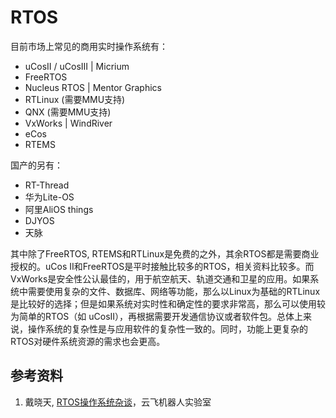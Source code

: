 # RTOS

目前市场上常见的商用实时操作系统有：

- uCosII / uCosIII | Micrium
- FreeRTOS
- Nucleus RTOS | Mentor Graphics
- RTLinux (需要MMU支持)
- QNX (需要MMU支持)
- VxWorks | WindRiver
- eCos
- RTEMS

国产的另有：

- RT-Thread
- 华为Lite-OS
- 阿里AliOS things
- DJYOS
- 天脉

其中除了FreeRTOS, RTEMS和RTLinux是免费的之外，其余RTOS都是需要商业授权的。uCos II和FreeRTOS是平时接触比较多的RTOS，相关资料比较多。而VxWorks是安全性公认最佳的，用于航空航天、轨道交通和卫星的应用。如果系统中需要使用复杂的文件、数据库、网络等功能，那么以Linux为基础的RTLinux是比较好的选择；但是如果系统对实时性和确定性的要求非常高，那么可以使用较为简单的RTOS（如 uCosII），再根据需要开发通信协议或者软件包。总体上来说，操作系统的复杂性是与应用软件的复杂性一致的。同时，功能上更复杂的RTOS对硬件系统资源的需求也会更高。


## 参考资料
1. 戴晓天, [RTOS操作系统杂谈](https://www.yfworld.com/?p=2911)，云飞机器人实验室
